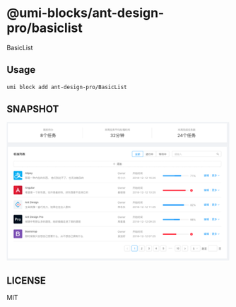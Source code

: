 # @umi-blocks/ant-design-pro/basiclist

BasicList

## Usage

```sh
umi block add ant-design-pro/BasicList
```

## SNAPSHOT

![SNAPSHOT](./snapshot.png)

## LICENSE

MIT
